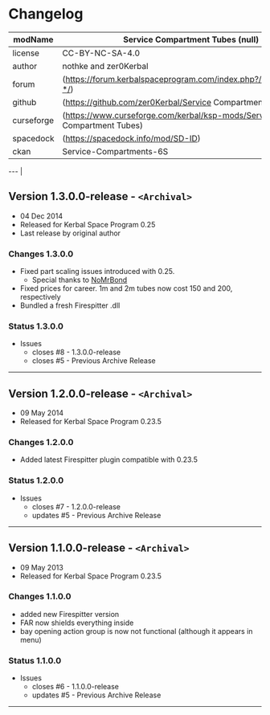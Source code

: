 # Changelog  
  
| modName    | Service Compartment Tubes (null)                                       |
| ---------- | ---------------------------------------------------------------------- |
| license    | CC-BY-NC-SA-4.0                                                        |
| author     | nothke and zer0Kerbal                                                  |
| forum      | (https://forum.kerbalspaceprogram.com/index.php?/topic/209841-*/)      |
| github     | (https://github.com/zer0Kerbal/Service Compartment Tubes)              |
| curseforge | (https://www.curseforge.com/kerbal/ksp-mods/Service Compartment Tubes) |
| spacedock  | (https://spacedock.info/mod/SD-ID)                                     |
| ckan       | Service-Compartments-6S                                                |

---                                             |

## Version 1.3.0.0-release - `<Archival>`

* 04 Dec 2014
* Released for Kerbal Space Program 0.25
* Last release by original author

### Changes 1.3.0.0

* Fixed part scaling issues introduced with 0.25.
  * Special thanks to [NoMrBond](http://forum.kerbalspaceprogram.com/members/71066-NoMrBond)
* Fixed prices for career. 1m and 2m tubes now cost 150 and 200, respectively
* Bundled a fresh Firespitter .dll

### Status 1.3.0.0

* Issues
  * closes #8 - 1.3.0.0-release
  * closes #5 - Previous Archive Release

---

## Version 1.2.0.0-release - `<Archival>`

* 09 May 2014
* Released for Kerbal Space Program 0.23.5

### Changes 1.2.0.0

* Added latest Firespitter plugin compatible with 0.23.5

### Status 1.2.0.0

* Issues
  * closes #7 - 1.2.0.0-release
  * updates #5 - Previous Archive Release

---

## Version 1.1.0.0-release - `<Archival>`

* 09 May 2013
* Released for Kerbal Space Program 0.23.5

### Changes 1.1.0.0

* added new Firespitter version
* FAR now shields everything inside
* bay opening action group is now not functional (although it appears in menu)

### Status 1.1.0.0

* Issues
  * closes #6 - 1.1.0.0-release
  * updates #5 - Previous Archive Release

---
